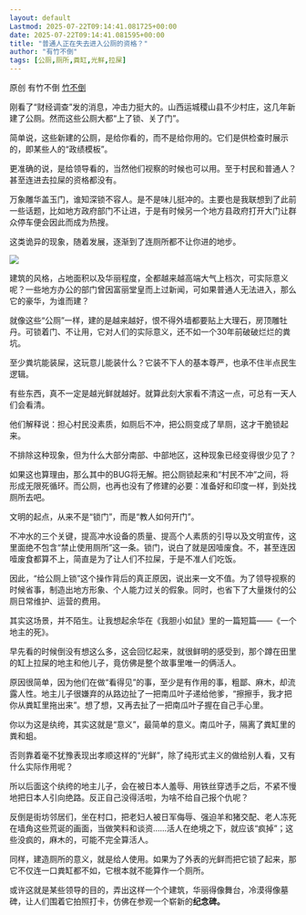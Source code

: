 ```yaml
---
layout: default
Lastmod: 2025-07-22T09:14:41.081725+00:00
date: 2025-07-22T09:14:41.081595+00:00
title: "普通人正在失去进入公厕的资格？"
author: "有竹不倒"
tags: [公厕,厕所,粪缸,光鲜,拉屎]
---
```


原创 有竹不倒 [竹不倒](javascript:void(0);)

刚看了“财经调查”发的消息，冲击力挺大的。山西运城稷山县不少村庄，这几年新建了公厕。然而这些公厕大都“上了锁、关了门”。

简单说，这些新建的公厕，是给你看的，而不是给你用的。它们是供检查时展示的，即某些人的“政绩模板”。

更准确的说，是给领导看的，当然他们视察的时候也可以用。至于村民和普通人？甚至连进去拉屎的资格都没有。

万象雕华盖玉门，谁知深锁不容人。是不是味儿挺冲的。主要也是我联想到了此前一些话题，比如地方政府部门不让进，于是有时候另一个地方县政府打开大门让群众停车便会因此而成为热搜。

这类诡异的现象，随着发展，逐渐到了连厕所都不让你进的地步。

![](https://images.weserv.nl/?url=https%3A//mmbiz.qpic.cn/sz_mmbiz_jpg/iar5gEC6Xt6DWrJJA6BmDFNvrK7ud3Ipb0pVgv5mWOIgs5aXhL3AVPBO4EUoUSPoQue6yO3SZn0PYCMHamZXib5A/640%3Fwx_fmt%3Djpeg%26from%3Dappmsg)

建筑的风格，占地面积以及华丽程度，全都越来越高端大气上档次，可实际意义呢？一些地方办公的部门曾因富丽堂皇而上过新闻，可如果普通人无法进入，那么它的豪华，为谁而建？

就像这些“公厕”一样，建的是越来越好，恨不得外墙都要贴上大理石，房顶雕牡丹。可锁着门、不让用，它对人们的实际意义，还不如一个30年前破破烂烂的粪坑。

至少粪坑能装屎，这玩意儿能装什么？它装不下人的基本尊严，也承不住半点民生逻辑。

有些东西，真不一定是越光鲜就越好。就算此刻大家看不清这一点，可总有一天人们会看清。

他们解释说：担心村民没素质，如厕后不冲，把公厕变成了旱厕，这才干脆锁起来。

不排除这种现象，但为什么大部分南部、中部地区，这种现象已经变得很少见了？

如果这也算理由，那么其中的BUG将无解。把公厕锁起来和“村民不冲”之间，将形成无限死循环。而公厕，也再也没有了修建的必要：准备好和印度一样，到处找厕所去吧。

文明的起点，从来不是“锁门”，而是“教人如何开门”。

不冲水的三个关键，提高冲水设备的质量、提高个人素质的引导以及文明宣传，这里面绝不包含“禁止使用厕所”这一条。锁门，说白了就是因噎废食。不，甚至连因噎废食都算不上，简直是为了让人们不拉屎，于是不准人们吃饭。

因此，“给公厕上锁”这个操作背后的真正原因，说出来一文不值。为了领导视察的时候省事，制造出地方形象、个人能力过关的假象。同时，也省下了大量拨付的公厕日常维护、运营的费用。

其实这场景，并不陌生。让我想起余华在《我胆小如鼠》里的一篇短篇——《一个地主的死》。

早先看的时候倒没有想这么多，这会回忆起来，就很鲜明的感受到，那个蹲在田里的缸上拉屎的地主和他儿子，竟仿佛是整个故事里唯一的俩活人。

原因很简单，因为他们在做“看得见”的事，至少是有作用的事，粗鄙、麻木，却流露人性。地主儿子很嫌弃的从路边扯了一把南瓜叶子递给他爹，“擦擦手，我才把你从粪缸里拖出来”。想了想，又再去扯了一把南瓜叶子握在自己手心里。

你以为这是纨绔，其实这就是“意义”，最简单的意义。南瓜叶子，隔离了粪缸里的粪和蛆。

否则靠着毫不犹豫表现出孝顺这样的“光鲜”，除了纯形式主义的做给别人看，又有什么实际作用呢？

所以后面这个纨绔的地主儿子，会在被日本人羞辱、用铁丝穿透手之后，不紧不慢地把日本人引向绝路。反正自己没得活啦，为啥不给自己报个仇呢？

反倒是街坊邻居们，坐在村口，把老妇人被日军侮辱、强迫羊和猪交配、老人冻死在墙角这些荒诞的画面，当做笑料和谈资……活人在绝境之下，就应该“疯掉”；这些没疯的，麻木的，可能不完全算活人。

同样，建造厕所的意义，就是给人使用。如果为了外表的光鲜而把它锁了起来，那它不仅连一口粪缸都不如，它根本就不能算作一个厕所。  

或许这就是某些领导的目的，弄出这样一个个建筑，华丽得像舞台，冷漠得像墓碑，让人们围着它拍照打卡，仿佛在参观一个崭新的**纪念碑。**

